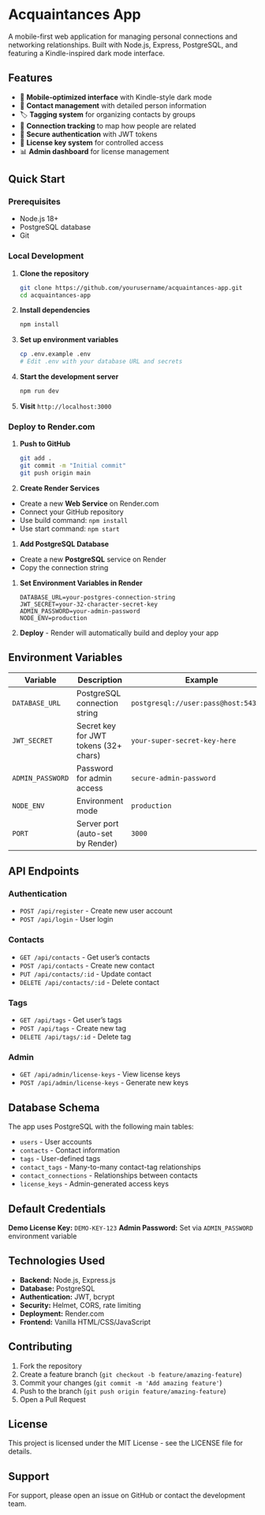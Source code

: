 # Acquaintances App

A mobile-first web application for managing personal connections and networking relationships. Built with Node.js, Express, PostgreSQL, and featuring a Kindle-inspired dark mode interface.

## Features

- 📱 **Mobile-optimized interface** with Kindle-style dark mode
- 👤 **Contact management** with detailed person information
- 🏷️ **Tagging system** for organizing contacts by groups
- 🔗 **Connection tracking** to map how people are related
- 🔐 **Secure authentication** with JWT tokens
- 🎫 **License key system** for controlled access
- 📊 **Admin dashboard** for license management

## Quick Start

### Prerequisites

- Node.js 18+
- PostgreSQL database
- Git

### Local Development

1. **Clone the repository**
   
   ```bash
   git clone https://github.com/yourusername/acquaintances-app.git
   cd acquaintances-app
   ```
1. **Install dependencies**
   
   ```bash
   npm install
   ```
1. **Set up environment variables**
   
   ```bash
   cp .env.example .env
   # Edit .env with your database URL and secrets
   ```
1. **Start the development server**
   
   ```bash
   npm run dev
   ```
1. **Visit** `http://localhost:3000`

### Deploy to Render.com

1. **Push to GitHub**
   
   ```bash
   git add .
   git commit -m "Initial commit"
   git push origin main
   ```
1. **Create Render Services**
- Create a new **Web Service** on Render.com
- Connect your GitHub repository
- Use build command: `npm install`
- Use start command: `npm start`
1. **Add PostgreSQL Database**
- Create a new **PostgreSQL** service on Render
- Copy the connection string
1. **Set Environment Variables in Render**
   
   ```
   DATABASE_URL=your-postgres-connection-string
   JWT_SECRET=your-32-character-secret-key
   ADMIN_PASSWORD=your-admin-password
   NODE_ENV=production
   ```
1. **Deploy** - Render will automatically build and deploy your app

## Environment Variables

|Variable        |Description                          |Example                              |
|----------------|-------------------------------------|-------------------------------------|
|`DATABASE_URL`  |PostgreSQL connection string         |`postgresql://user:pass@host:5432/db`|
|`JWT_SECRET`    |Secret key for JWT tokens (32+ chars)|`your-super-secret-key-here`         |
|`ADMIN_PASSWORD`|Password for admin access            |`secure-admin-password`              |
|`NODE_ENV`      |Environment mode                     |`production`                         |
|`PORT`          |Server port (auto-set by Render)     |`3000`                               |

## API Endpoints

### Authentication

- `POST /api/register` - Create new user account
- `POST /api/login` - User login

### Contacts

- `GET /api/contacts` - Get user’s contacts
- `POST /api/contacts` - Create new contact
- `PUT /api/contacts/:id` - Update contact
- `DELETE /api/contacts/:id` - Delete contact

### Tags

- `GET /api/tags` - Get user’s tags
- `POST /api/tags` - Create new tag
- `DELETE /api/tags/:id` - Delete tag

### Admin

- `GET /api/admin/license-keys` - View license keys
- `POST /api/admin/license-keys` - Generate new keys

## Database Schema

The app uses PostgreSQL with the following main tables:

- `users` - User accounts
- `contacts` - Contact information
- `tags` - User-defined tags
- `contact_tags` - Many-to-many contact-tag relationships
- `contact_connections` - Relationships between contacts
- `license_keys` - Admin-generated access keys

## Default Credentials

**Demo License Key:** `DEMO-KEY-123`
**Admin Password:** Set via `ADMIN_PASSWORD` environment variable

## Technologies Used

- **Backend:** Node.js, Express.js
- **Database:** PostgreSQL
- **Authentication:** JWT, bcrypt
- **Security:** Helmet, CORS, rate limiting
- **Deployment:** Render.com
- **Frontend:** Vanilla HTML/CSS/JavaScript

## Contributing

1. Fork the repository
1. Create a feature branch (`git checkout -b feature/amazing-feature`)
1. Commit your changes (`git commit -m 'Add amazing feature'`)
1. Push to the branch (`git push origin feature/amazing-feature`)
1. Open a Pull Request

## License

This project is licensed under the MIT License - see the LICENSE file for details.

## Support

For support, please open an issue on GitHub or contact the development team.

